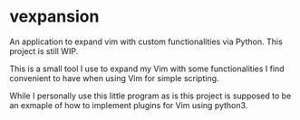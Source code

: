 # vexpansion
An application to expand vim with custom functionalities via Python.
This project is still WIP.

This is a small tool I use to expand my Vim with some functionalities I find convenient to have when using Vim for simple scripting.

While I personally use this little program as is this project is supposed to be an exmaple of how to implement plugins for Vim using python3.
